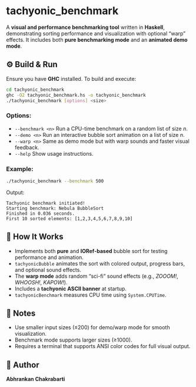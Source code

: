# tachyonic_benchmark

A **visual and performance benchmarking tool** written in **Haskell**, demonstrating sorting performance and visualization with optional “warp” effects.
It includes both **pure benchmarking mode** and an **animated demo mode**.

## ⚙️ Build & Run

Ensure you have **GHC** installed.
To build and execute:

```bash
cd tachyonic_benchmark
ghc -O2 tachyonic_benchmark.hs -o tachyonic_benchmark
./tachyonic_benchmark [options] <size>
```

### Options:

* `--benchmark <n>`	Run a CPU-time benchmark on a random list of size *n*.
* `--demo <n>`	Run an interactive bubble sort animation on a list of size *n*.
* `--warp <n>`	Same as demo mode but with warp sounds and faster visual feedback.
* `--help`	Show usage instructions.

### Example:

```bash
./tachyonic_benchmark --benchmark 500
```

Output:

```
Tachyonic benchmark initiated!
Starting benchmark: Nebula BubbleSort
Finished in 0.036 seconds.
First 10 sorted elements: [1,2,3,4,5,6,7,8,9,10]
```

## 🧩 How It Works

* Implements both **pure** and **IORef-based** bubble sort for testing performance and animation.
* `tachyonicBubble` animates the sort with colored output, progress bars, and optional sound effects.
* The **warp mode** adds random “sci-fi” sound effects (e.g., *ZOOOM!*, *WHOOSH!*, *KAPOW!*).
* Includes a **tachyonic ASCII banner** at startup.
* `tachyonicBenchmark` measures CPU time using `System.CPUTime`.

## 🧠 Notes

* Use smaller input sizes (≤200) for demo/warp mode for smooth visualization.
* Benchmark mode supports larger sizes (≥1000).
* Requires a terminal that supports ANSI color codes for full visual output.

## 🪪 Author

**Abhrankan Chakrabarti**

